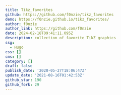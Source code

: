 ```yaml
---
title: Tikz_favorites
github: https://github.com/f0nzie/tikz_favorites
demo: https://f0nzie.github.io/tikz_favorites/
author: f0nzie
author_link: https://github.com/f0nzie
date: 2024-02-18T09:41:11.095Z
description: collection of favorite TikZ graphics
ssg:
  - Hugo
css: []
cms: []
category: []
draft: false
publish_date: '2020-05-27T18:06:47Z'
update_date: '2021-08-16T01:42:53Z'
github_star: 190
github_fork: 29
---
```

